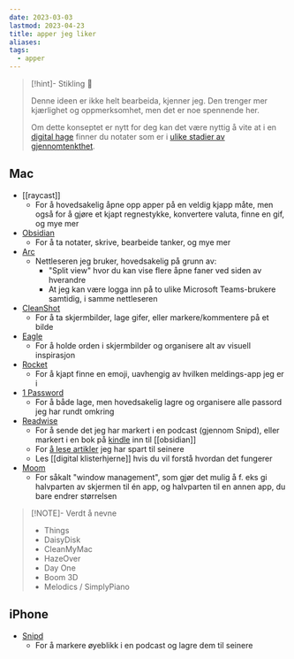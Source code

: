 ```yaml
---
date: 2023-03-03
lastmod: 2023-04-23
title: apper jeg liker
aliases: 
tags:
  - apper
---
```

> [!hint]- Stikling 🌿
>
> Denne ideen er ikke helt bearbeida, kjenner jeg. Den trenger mer kjærlighet og oppmerksomhet, men det er noe spennende her.
> 
> Om dette konseptet er nytt for deg kan det være nyttig å vite at i en [digital hage](digitalt%20hagearbeid.md) finner du notater som er i [ulike stadier av gjennomtenkthet](stadier%20av%20gjennomtenkthet.md).

## Mac

- [[raycast]]
	- For å hovedsakelig åpne opp apper på en veldig kjapp måte, men også for å gjøre et kjapt regnestykke, konvertere valuta, finne en gif, og mye mer
- [Obsidian](https://obsidian.md/)
	- For å ta notater, skrive, bearbeide tanker, og mye mer
- [Arc](https://arc.net/gift/51dad61b)
	- Nettleseren jeg bruker, hovedsakelig på grunn av:
		- "Split view" hvor du kan vise flere åpne faner ved siden av hverandre
		- At jeg kan være logga inn på to ulike Microsoft Teams-brukere samtidig, i samme nettleseren
- [CleanShot](https://cleanshot.com/)
	- For å ta skjermbilder, lage gifer, eller markere/kommentere på et bilde
- [Eagle](https://eagle.cool/)
	- For å holde orden i skjermbilder og organisere alt av visuell inspirasjon
- [Rocket](https://matthewpalmer.net/rocket/)
	- For å kjapt finne en emoji, uavhengig av hvilken meldings-app jeg er i
- [1 Password](https://1password.com/)
	- For å både lage, men hovedsakelig lagre og organisere alle passord jeg har rundt omkring
- [Readwise](https://readwise.io/simenskriver/)
	- For å sende det jeg har markert i en podcast (gjennom Snipd), eller markert i en bok på [kindle](https://www.amazon.com/Amazon-Kindle-Ereader-Family/b?node=6669702011) inn til [[obsidian]]
	- For [å lese artikler](https://readwise.io/read) jeg har spart til seinere
	- Les [[digital klisterhjerne]] hvis du vil forstå hvordan det fungerer
- [Moom](https://manytricks.com/moom/)
	- For såkalt "window management", som gjør det mulig å f. eks gi halvparten av skjermen til én app, og halvparten til en annen app, du bare endrer størrelsen 

> [!NOTE]- Verdt å nevne
>- Things
>- DaisyDisk
>- CleanMyMac
>- HazeOver
>- Day One
>- Boom 3D
>- Melodics / SimplyPiano

## iPhone

- [Snipd](https://www.snipd.com/)
	- For å markere øyeblikk i en podcast og lagre dem til seinere
